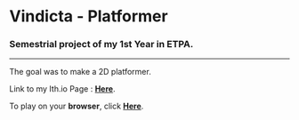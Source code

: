 # Vindicta - Platformer
### Semestrial project of my 1st Year in ETPA.
 ---
 
The goal was to make a 2D platformer.

Link to my Ith.io Page : [**Here**](https://eyerward.itch.io/).

To play on your **browser**, click [**Here**](https://eyerward.github.io/Ps2-Vindicta/).
